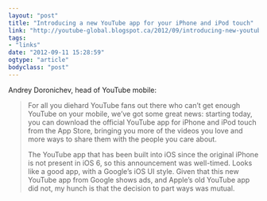 ```yaml
---
layout: "post"
title: "Introducing a new YouTube app for your iPhone and iPod touch"
link: "http://youtube-global.blogspot.ca/2012/09/introducing-new-youtube-app-for-your.html"
tags: 
- "links"
date: "2012-09-11 15:28:59"
ogtype: "article"
bodyclass: "post"
---
```


Andrey Doronichev, head of YouTube mobile:

> For all you diehard YouTube fans out there who can’t get enough YouTube on your mobile, we’ve got some great news: starting today, you can download the official YouTube app for iPhone and iPod touch from the App Store, bringing you more of the videos you love and more ways to share them with the people you care about.
> 
> The YouTube app that has been built into iOS since the original iPhone is not present in iOS 6, so this announcement was well-timed. Looks like a good app, with a Google’s iOS UI style. Given that this new YouTube app from Google shows ads, and Apple’s old YouTube app did not, my hunch is that the decision to part ways was mutual.
